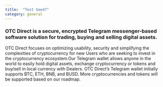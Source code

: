 ```yaml
---
title:  "Test Seed?"
category: general
---
```


### OTC Direct is a secure, encrypted Telegram messenger-based software solution for trading, buying  and selling digital assets. 

OTC Direct focuses on optimizing usability, security and simplifying the complexities of cryptocurrency for new Users who are seeking to invest in the cryptocurrency ecosystem.Our Telegram wallet allows anyone in the world to easily hold digital assets, exchange cryptocurrency or tokens and buy/sell in local currency with Dealers. OTC Direct’s Telegram wallet initially supports BTC, ETH, BNB, and BUSD. More cryptocurrencies and tokens will be supported based on our roadmap.

